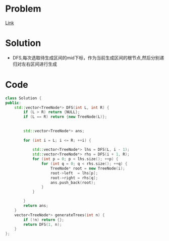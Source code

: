 # Problem
[Link](https://leetcode-cn.com/problems/unique-binary-search-trees-ii/)

# Solution

* DFS,每次选取待生成区间的mid下标，作为当前生成区间的根节点,然后分别递归对左右区间进行生成


# Code
```cpp
class Solution {
public:
    std::vector<TreeNode*> DFS(int L, int R) {
        if (L > R) return {NULL};
        if (L == R) return {new TreeNode(L)};
    
        
        std::vector<TreeNode*> ans;
        
        for (int i = L; i <= R; ++i) {
            
            std::vector<TreeNode*> lhs = DFS(L, i - 1);
            std::vector<TreeNode*> rhs = DFS(i + 1, R);
            for (int p = 0; p < lhs.size(); ++p) {
                for (int q = 0; q < rhs.size(); ++q) {
                    TreeNode* root = new TreeNode(i);
                    root->left  = lhs[p];
                    root->right = rhs[q];
                    ans.push_back(root);
                }
            }

        }
        return ans;
    }
    vector<TreeNode*> generateTrees(int n) {
        if (!n) return {};
        return DFS(1, n);
    }
};
```